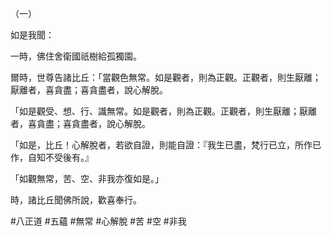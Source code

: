 （一）

如是我聞：

一時，佛住舍衛國祇樹給孤獨園。

爾時，世尊告諸比丘：「當觀色無常。如是觀者，則為正觀。正觀者，則生厭離；厭離者，喜貪盡；喜貪盡者，說心解脫。

「如是觀受、想、行、識無常。如是觀者，則為正觀。正觀者，則生厭離；厭離者，喜貪盡；喜貪盡者，說心解脫。

「如是，比丘！心解脫者，若欲自證，則能自證：『我生已盡，梵行已立，所作已作，自知不受後有。』

「如觀無常，苦、空、非我亦復如是。」

時，諸比丘聞佛所說，歡喜奉行。



#八正道
#五蘊
#無常
#心解脫
#苦
#空
#非我

